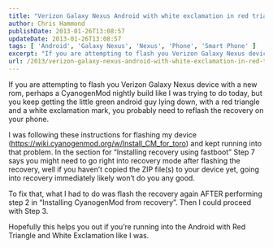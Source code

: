 ```yaml
---
title: "Verizon Galaxy Nexus Android with white exclamation in red triangle while going to recovery"
author: Chris Hammond
publishDate: 2013-01-26T13:08:57
updateDate: 2013-01-26T13:08:57
tags: [ 'Android', 'Galaxy Nexus', 'Nexus', 'Phone', 'Smart Phone' ]
excerpt: "If you are attempting to flash you Verizon Galaxy Nexus device with a new rom, perhaps a CyanogenMod nightly build like I was trying to do today, but you keep getting the little green android guy lying down, with a red triangle and a white exclamation mark, you probably need to reflash the recovery on your phone."
url: /2013/verizon-galaxy-nexus-android-with-white-exclamation-in-red-triangle-while-going-to-recovery  # Use the generated URL with year
---
```

<p>If you are attempting to flash you Verizon Galaxy Nexus device with a new rom, perhaps a CyanogenMod nightly build like I was trying to do today, but you keep getting the little green android guy lying down, with a red triangle and a white exclamation mark, you probably need to reflash the recovery on your phone.</p>  <p>I was following these instructions for flashing my device (<a title="https://wiki.cyanogenmod.org/w/Install_CM_for_toro" href="https://wiki.cyanogenmod.org/w/Install_CM_for_toro">https://wiki.cyanogenmod.org/w/Install_CM_for_toro</a>) and kept running into that problem. In the section for “Installing recovery using fastboot” Step 7 says you might need to go right into recovery mode after flashing the recovery, well if you haven’t copied the ZIP file(s) to your device yet, going into recovery immediately likely won’t do you any good.</p>  <p>To fix that, what I had to do was flash the recovery again AFTER performing step 2 in “Installing CyanogenMod from recovery”. Then I could proceed with Step 3. </p>  <p>Hopefully this helps you out if you’re running into the Android with Red Triangle and White Exclamation like I was.</p>
